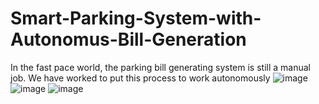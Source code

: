 # Smart-Parking-System-with-Autonomus-Bill-Generation
In the fast pace world, the parking bill generating system is still a manual job. We have worked to put this process to work autonomously 
![image](https://user-images.githubusercontent.com/87241845/125172176-cdaeca00-e1d5-11eb-98aa-c8fb64a053c2.png)
![image](https://user-images.githubusercontent.com/87241845/125172206-03ec4980-e1d6-11eb-832e-80171be0fcad.png)
![image](https://user-images.githubusercontent.com/87241845/125172223-1a92a080-e1d6-11eb-8191-5c03e3fb5744.png)


